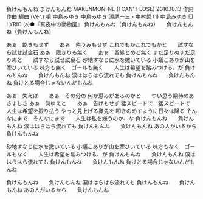 負けんもんね
まけんもんね
MAKENMON-NE (I CAN'T LOSE)
2010.10.13
作詞  作曲  編曲 (Ver.)   唄
中島みゆき   中島みゆき   瀬尾一三・中村哲 (1)
中島みゆき
□ LYRIC (a)●『真夜中の動物園』
負けんもんね（負けんもんね）　　負けんもんね（負けんもんね）

あぁ　飽きもせず　　あぁ　倦うみもせず
これでもかこれでもかと　　試すなら試せ試金石
あぁ　限きりも無く　　あぁ　留処とめど無く
まだ足りぬまだ足りぬと　　試すなら試せ試金石
砂地すなじに水を撒いている
小蟻こありが山を牽ひいている
味方も無く　ゴールも無く　　人生は希望を踏みつける、が
負けんもんね　　負けんもんね
涙ははらはら流れても
負けんもんね　　負けんもんね
負けとる場合じゃないんだもんね

あぁ　失えば　　あぁ　その分の
何か恵みがあるのかと　　つい思う期待のあさましさ
あぁ　何ゆえと　　あぁ　告げもせず
猛スピードで　猛スピードで　　人生は希望を振り払う
やっと見上げる鼻先を
叩きのめすように日々は降る
そんなにまで　そんなにまで　　人生は私を嫌うのか、な
負けんもんね　　負けんもんね
涙ははらはら流れても
負けんもんね　　負けんもんね
あの人がいるから　　負けんもんね

砂地すなじに水を撒いている
小蟻こありが山を牽ひいている
味方もなく　ゴールもなく　　人生は希望を踏みつける、が
負けんもんね　　負けんもんね
涙ははらはら流れても
負けんもんね　　負けんもんね
負けとる場合じゃないんだもんね

負けんもんね　　負けんもんね
涙ははらはら流れても
負けんもんね　　負けんもんね
あの人がいるから　　負けんもんね